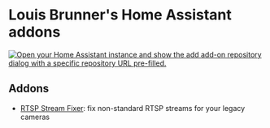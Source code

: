 # Louis Brunner's Home Assistant addons

[![Open your Home Assistant instance and show the add add-on repository dialog with a specific repository URL pre-filled.](https://my.home-assistant.io/badges/supervisor_add_addon_repository.svg)](https://my.home-assistant.io/redirect/supervisor_add_addon_repository/?repository_url=https%3A%2F%2Fgithub.com%2FLouisBrunner%2Fha-addons)

## Addons

 * [RTSP Stream Fixer](./rtsp-fixer): fix non-standard RTSP streams for your legacy cameras
